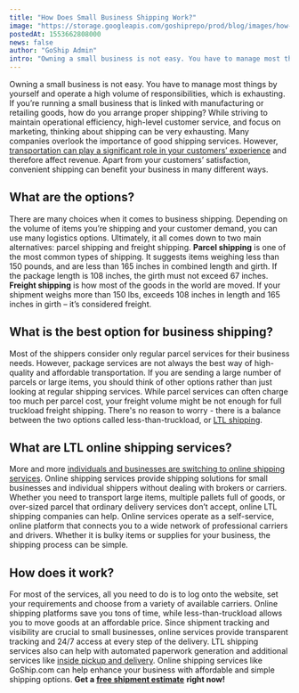 ```yaml
---
title: "How Does Small Business Shipping Work?"
image: "https://storage.googleapis.com/goshiprepo/prod/blog/images/how-small-business-shipping-works.jpg"
postedAt: 1553662808000
news: false
author: "GoShip Admin"
intro: "Owning a small business is not easy. You have to manage most things by yourself and operate a high volume of responsibilities, which is exhausting. If you’re running a small business that is linked with manufacturing or retailing goods, how do you arrange proper shipping? While striving to maintain operational efficiency, high-level customer service, and focus on marketing, thinking about shipping can be very exhausting. Many companies overlook the importance of good shipping services. However, transportati"
---
```

Owning a small business is not easy. You have to manage most things by yourself and operate a high volume of responsibilities, which is exhausting. If you’re running a small business that is linked with manufacturing or retailing goods, how do you arrange proper shipping? While striving to maintain operational efficiency, high-level customer service, and focus on marketing, thinking about shipping can be very exhausting. Many companies overlook the importance of good shipping services. However, [transportation can play a significant role in your customers’ experience](https://www.goship.com/blog/how-to-improve-your-customers-experience-through-shipping/) and therefore affect revenue. Apart from your customers’ satisfaction, convenient shipping can benefit your business in many different ways.

**What are the options?**
-------------------------

There are many choices when it comes to business shipping. Depending on the volume of items you’re shipping and your customer demand, you can use many logistics options. Ultimately, it all comes down to two main alternatives: parcel shipping and freight shipping. **Parcel shipping** is one of the most common types of shipping. It suggests items weighing less than 150 pounds, and are less than 165 inches in combined length and girth. If the package length is 108 inches, the girth must not exceed 67 inches. **Freight shipping** is how most of the goods in the world are moved. If your shipment weighs more than 150 lbs, exceeds 108 inches in length and 165 inches in girth – it’s considered freight.

**What is the best option for business shipping?**
--------------------------------------------------

Most of the shippers consider only regular parcel services for their business needs. However, package services are not always the best way of high-quality and affordable transportation. If you are sending a large number of parcels or large items, you should think of other options rather than just looking at regular shipping services. While parcel services can often charge too much per parcel cost, your freight volume might be not enough for full truckload freight shipping. There's no reason to worry - there is a balance between the two options called less-than-truckload, or [LTL shipping](https://www.goship.com/blog/5-key-benefits-of-ltl-shipping-for-retail-businesses/).

**What are LTL online shipping services?**
------------------------------------------

More and more [individuals and businesses are switching to online shipping services](https://www.goship.com/blog/benefits-of-using-an-online-shipping-service/). Online shipping services provide shipping solutions for small businesses and individual shippers without dealing with brokers or carriers. Whether you need to transport large items, multiple pallets full of goods, or over-sized parcel that ordinary delivery services don’t accept, online LTL shipping companies can help. Online services operate as a self-service, online platform that connects you to a wide network of professional carriers and drivers. Whether it is bulky items or supplies for your business, the shipping process can be simple.

**How does it work?**
---------------------

For most of the services, all you need to do is to log onto the website, set your requirements and choose from a variety of available carriers. Online shipping platforms save you tons of time, while less-than-truckload allows you to move goods at an affordable price. Since shipment tracking and visibility are crucial to small businesses, online services provide transparent tracking and 24/7 access at every step of the delivery. LTL shipping services also can help with automated paperwork generation and additional services like [inside pickup and delivery](https://www.goship.com/blog/what-is-inside-delivery/). Online shipping services like GoShip.com can help enhance your business with affordable and simple shipping options. **Get a** [**free shipment estimate**](https://www.goship.com/) **right now!**
